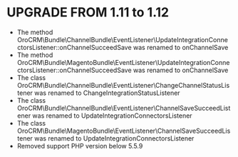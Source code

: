 UPGRADE FROM 1.11 to 1.12
=========================

- The method OroCRM\Bundle\ChannelBundle\EventListener\UpdateIntegrationConnectorsListener::onChannelSucceedSave was renamed to onChannelSave
- The method OroCRM\Bundle\MagentoBundle\EventListener\UpdateIntegrationConnectorsListener::onChannelSucceedSave was renamed to onChannelSave
- The class OroCRM\Bundle\ChannelBundle\EventListener\ChangeChannelStatusListener was renamed to ChangeIntegrationStatusListener
- The class OroCRM\Bundle\ChannelBundle\EventListener\ChannelSaveSucceedListener was renamed to UpdateIntegrationConnectorsListener
- The class OroCRM\Bundle\MagentoBundle\EventListener\ChannelSaveSucceedListener was renamed to UpdateIntegrationConnectorsListener
- Removed support PHP version below 5.5.9

